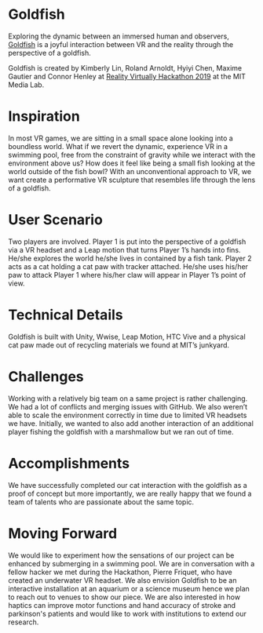 # Goldfish
Exploring the dynamic between an immersed human and observers, [Goldfish](https://devpost.com/software/goldfish-0oh51j?ref_content=contribution-prompt&ref_feature=engagement&ref_medium=email&utm_campaign=contribution-prompt&utm_content=contribution_reminder&utm_medium=email&utm_source=transactional#app-team) is a joyful interaction between VR and the reality through the perspective of a goldfish.

Goldfish is created by Kimberly Lin, Roland Arnoldt, Hyiyi Chen, Maxime Gautier and Connor Henley at [Reality Virtually Hackathon 2019](https://realityvirtuallyhack.com/) at the MIT Media Lab. 

# Inspiration
In most VR games, we are sitting in a small space alone looking into a boundless world. What if we revert the dynamic, experience VR in a swimming pool, free from the constraint of gravity while we interact with the environment above us? How does it feel like being a small fish looking at the world outside of the fish bowl? With an unconventional approach to VR, we want create a performative VR sculpture that resembles life through the lens of a goldfish.

# User Scenario
Two players are involved. Player 1 is put into the perspective of a goldfish via a VR headset and a Leap motion that turns Player 1’s hands into fins. He/she explores the world he/she lives in contained by a fish tank. Player 2 acts as a cat holding a cat paw with tracker attached. He/she uses his/her paw to attack Player 1 where his/her claw will appear in Player 1’s point of view.

# Technical Details
Goldfish is built with Unity, Wwise, Leap Motion, HTC Vive and a physical cat paw made out of recycling materials we found at MIT’s junkyard. 

# Challenges
Working with a relatively big team on a same project is rather challenging. We had a lot of conflicts and merging issues with GitHub. We also weren’t able to scale the environment correctly in time due to limited VR headsets we have. Initially, we wanted to also add another interaction of an additional player fishing the goldfish with a marshmallow but we ran out of time.

# Accomplishments
We have successfully completed our cat interaction with the goldfish as a proof of concept but more importantly, we are really happy that we found a team of talents who are passionate about the same topic.

# Moving Forward
We would like to experiment how the sensations of our project can be enhanced by submerging in a swimming pool. We are in conversation with a fellow hacker we met during the Hackathon, Pierre Friquet, who have created an underwater VR headset. We also envision Goldfish to be an interactive installation at an aquarium or a science museum hence we plan to reach out to venues to show our piece. We are also interested in how haptics can improve motor functions and hand accuracy of stroke and parkinson's patients and would like to work with institutions to extend our research.

